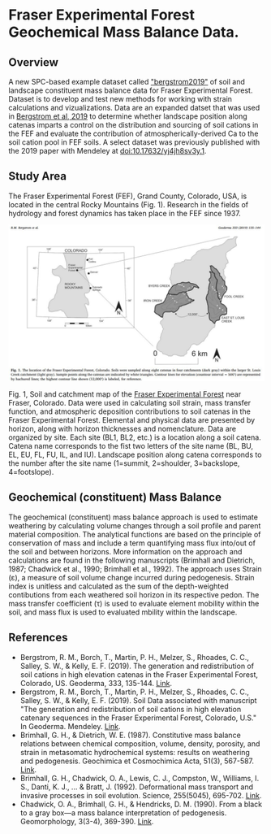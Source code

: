 #  Fraser Experimental Forest Geochemical Mass Balance Data.

## Overview

A new SPC-based example dataset called ["bergstrom2019"](https://github.com/ncss-tech/aqp/issues/298) of soil and landscape constituent mass balance data for Fraser Experimental Forest. Dataset is to develop and test new methods for working with strain calculations and vizualizations. Data are an expanded datset that was used in [Bergstrom et al, 2019](https://www.sciencedirect.com/science/article/pii/S0016706117314738) to determine whether landscape position along catenas imparts a control on the distribution and sourcing of soil cations in the FEF and evaluate the contribution of atmospherically-derived Ca to the soil cation pool in FEF soils. A select dataset was previously published with the 2019 paper with Mendeley at [doi:10.17632/yj4jh8sv3y.1](https://doi.org/10.17632/yj4jh8sv3y.1).

## Study Area

The Fraser Experimental Forest (FEF), Grand County, Colorado, USA, is located in the central Rocky Mountains (Fig. 1). Research in the fields of hydrology and forest dynamics has taken place in the FEF since 1937. 

![Fraser Site Map](https://github.com/swsalley/bergstrom2019/blob/main/map.jpg?raw=true)

Fig. 1,  Soil and catchment map of the [Fraser Experimental Forest](https://www.fs.usda.gov/main/fraser/home) near Fraser, Colorado. Data were used in calculating soil strain, mass transfer function, and atmospheric deposition contributions to soil catenas in the Fraser Experimental Forest. Elemental and physical data are presented by horizon, along with horizon thicknesses and nomenclature. Data are organized by site. Each site (BL1, BL2, etc.) is a location along a soil catena. Catena name corresponds to the fist two letters of the site name (BL, BU, EL, EU, FL, FU, IL, and IU). Landscape position along catena corresponds to the number after the site name (1=summit, 2=shoulder, 3=backslope, 4=footslope). 

## Geochemical (constituent) Mass Balance

The geochemical (constituent) mass balance approach is used to estimate weathering by calculating volume changes through a soil profile and parent material composition. The analytical functions are based on the principle of conservation of mass and include a term quantifying mass flux into/out of the soil and between horizons. More information on the approach and calculations are found in the following manuscripts (Brimhall and Dietrich, 1987; Chadwick et al., 1990; Brimhall et al., 1992). The approach uses Strain (ε), a measure of soil volume change incurred during pedogenesis. Strain index is unitless and calculated as the sum of the depth-weighted contibutions from each weathered soil horizon in its respective pedon. The mass transfer coefficient (τ) is used to evaluate element mobility within the soil, and mass flux is used to evaluated mbility within the landscape. 

## References

- Bergstrom, R. M., Borch, T., Martin, P. H., Melzer, S., Rhoades, C. C., Salley, S. W., & Kelly, E. F. (2019). The generation and redistribution of soil cations in high elevation catenas in the Fraser Experimental Forest, Colorado, US. Geoderma, 333, 135-144. [Link](https://doi.org/10.1016/j.geoderma.2018.07.024).
- Bergstrom, R. M., Borch, T., Martin, P. H., Melzer, S., Rhoades, C. C., Salley, S. W., & Kelly, E. F. (2019). Soil Data associated with manuscript "The generation and redistribution of soil cations in high elevation catenary sequences in the Fraser Experimental Forest, Colorado, U.S." In Geoderma. Mendeley. [Link](https://doi.org/10.17632/yj4jh8sv3y.1).
- Brimhall, G. H., & Dietrich, W. E. (1987). Constitutive mass balance relations between chemical composition, volume, density, porosity, and strain in metasomatic hydrochemical systems: results on weathering and pedogenesis. Geochimica et Cosmochimica Acta, 51(3), 567-587. [Link]( https://doi.org/10.1016/0016-7037(87)90070-6).
- Brimhall, G. H., Chadwick, O. A., Lewis, C. J., Compston, W., Williams, I. S., Danti, K. J., ... & Bratt, J. (1992). Deformational mass transport and invasive processes in soil evolution. Science, 255(5045), 695-702. [Link](https://doi.org/10.1126/science.255.5045.695).
- Chadwick, O. A., Brimhall, G. H., & Hendricks, D. M. (1990). From a black to a gray box—a mass balance interpretation of pedogenesis. Geomorphology, 3(3-4), 369-390. [Link](https://doi.org/10.1016/0169-555X(90)90012-F).
